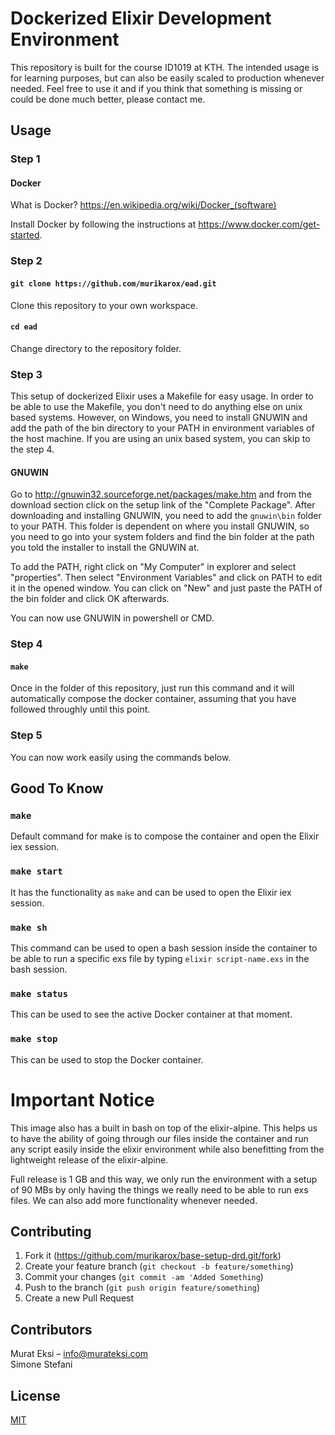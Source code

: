 # Dockerized Elixir Development Environment

This repository is built for the course ID1019 at KTH. The intended usage is for learning purposes, but can also be easily scaled to production whenever needed. Feel free to use it and if you think that something is missing or could be done much better, please contact me.

## Usage

### Step 1

#### Docker 

What is Docker? https://en.wikipedia.org/wiki/Docker_(software)

Install Docker by following the instructions at https://www.docker.com/get-started.

### Step 2

#### `git clone https://github.com/murikarox/ead.git`

Clone this repository to your own workspace.

#### `cd ead`

Change directory to the repository folder.

### Step 3

This setup of dockerized Elixir uses a Makefile for easy usage. In order to be able to use the Makefile, you don't need to do anything else on unix based systems. However, on Windows, you need to install GNUWIN and add the path of the bin directory to your PATH in environment variables of the host machine. If you are using an unix based system, you can skip to the step 4.

#### GNUWIN

Go to http://gnuwin32.sourceforge.net/packages/make.htm and from the download section click on the setup link of the "Complete Package". After downloading and installing GNUWIN, you need to add the `gnuwin\bin` folder to your PATH. This folder is dependent on where you install GNUWIN, so you need to go into your system folders and find the bin folder at the path you told the installer to install the GNUWIN at. 

To add the PATH, right click on "My Computer" in explorer and select "properties". Then select "Environment Variables" and click on PATH to edit it in the opened window. You can click on "New" and just paste the PATH of the bin folder and click OK afterwards.

You can now use GNUWIN in powershell or CMD.


### Step 4

#### `make`

Once in the folder of this repository, just run this command and it will automatically compose the docker container, assuming that you have followed throughly until this point.

### Step 5

You can now work easily using the commands below.

## Good To Know

### `make`

Default command for make is to compose the container and open the Elixir iex session.

### `make start`

It has the functionality as `make` and can be used to open the Elixir iex session.

### `make sh`

This command can be used to open a bash session inside the container to be able to run a specific exs file by typing
`elixir script-name.exs` in the bash session.

### `make status`

This can be used to see the active Docker container at that moment.

### `make stop`

This can be used to stop the Docker container.

# Important Notice

This image also has a built in bash on top of the elixir-alpine. This helps us to have the ability of going through our files inside the container and run any script easily inside the elixir environment while also benefitting from the lightweight release of the elixir-alpine. 

Full release is 1 GB and this way, we only run the environment with a setup of 90 MBs by only having the things we really need to be able to run exs files. We can also add more functionality whenever needed.

## Contributing

1. Fork it (<https://github.com/murikarox/base-setup-drd.git/fork>)
2. Create your feature branch (`git checkout -b feature/something`)
3. Commit your changes (`git commit -am 'Added Something`)
4. Push to the branch (`git push origin feature/something`)
5. Create a new Pull Request

## Contributors

Murat Eksi – info@murateksi.com  
Simone Stefani

## License
[MIT](https://choosealicense.com/licenses/mit/)
